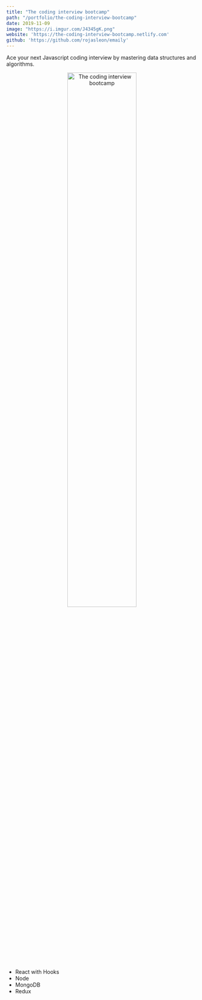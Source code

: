 ```yaml
---
title: "The coding interview bootcamp"
path: "/portfolio/the-coding-interview-bootcamp"
date: 2019-11-09
image: "https://i.imgur.com/J4345gK.png"
website: 'https://the-coding-interview-bootcamp.netlify.com'
github: 'https://github.com/rojasleon/emaily'
---
```


Ace your next Javascript coding interview by mastering data structures and algorithms.

<div align="center">
  <img src="https://i.imgur.com/J4345gK.png" width="60%" alt="The coding interview bootcamp" />
</div>

- React with Hooks
- Node
- MongoDB
- Redux
